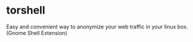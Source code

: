 # torshell
Easy and convenient way to anonymize your web traffic in your linux box. (Gnome Shell Extension)
